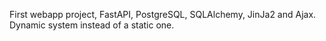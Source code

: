 First webapp project, FastAPI, PostgreSQL, SQLAlchemy, JinJa2 and Ajax.
Dynamic system instead of a static one.